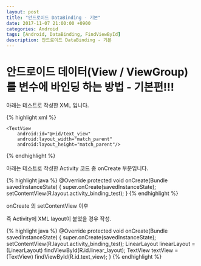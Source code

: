 ```yaml
---
layout: post
title: "안드로이드 DataBinding - 기본"
date: 2017-11-07 21:00:00 +0900
categories: Android
tags: [Android, DataBinding, FindViewById]
description: 안드로이드 DataBinding - 기본
---
```


# 안드로이드 데이터(View / ViewGroup)를 변수에 바인딩 하는 방법 - 기본편!!!

아래는 테스트로 작성한 XML 입니다.

{% highlight xml %}
<LinearLayout
    android:id="@+id/linear_layout"
    android:layout_width="match_parent"
    android:layout_height="match_parent">

    <TextView
        android:id="@+id/text_view"
        android:layout_width="match_parent"
        android:layout_height="match_parent"/>
</LinearLayout>
{% endhighlight %}

아래는 테스트로 작성한 Activity 코드 중 onCreate 부분입니다.

{% highlight java %}
@Override
protected void onCreate(Bundle savedInstanceState) {
    super.onCreate(savedInstanceState);
    setContentView(R.layout.activity_binding_test);
}
{% endhighlight %}

onCreate 의 setContentView 이후

즉 Activity에 XML layout이 붙었을 경우 작성.

{% highlight java %}
@Override
protected void onCreate(Bundle savedInstanceState) {
    super.onCreate(savedInstanceState);
    setContentView(R.layout.activity_binding_test);
    LinearLayout linearLayout = (LinearLayout) findViewById(R.id.linear_layout);
    TextView textView = (TextView) findViewById(R.id.text_view);
}
{% endhighlight %}


